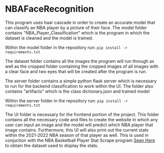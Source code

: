 # NBAFaceRecognition
 This program uses haar cascade in order to create an accurate model that can classify an NBA player by a picture of their face. The model folder contains
 "NBA_Player_Classification" which is the program in which the dataset is cleaned and the model is trained. 

Within the model folder in the repository run:
`pip install -r requirements.txt`

The dataset folder contains all the images the program will run through as well as the cropped folder containing the cropped images of all images with a clear face and two eyes that will be created after the program is run.

The server folder contains a simple python flask server which is necessary to run for the backend classification to work within the UI. The folder also contains "artifacts" which is the class dictionary.json and trained model

Within the server folder in the repository run:
`pip install -r requirements.txt`

The UI folder is necessary for the frontend portion of the project. This folder contains all the necessary code and files to create the website in which any user can input an image and the model will predict which NBA player that image contains. Furthermore, this UI will also print out the current stats within the 2021-2022 NBA season of that player as well. This is used in conjuction with the NBA Basketball Player Stat Scrape program [Seen Here](https://github.com/DanielSayegh/2020-2021-NBA-Player-Stats-Dataset)  to obtain the dataset used to display the stats.
